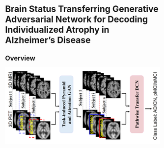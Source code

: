 # Brain Status Transferring Generative Adversarial Network for Decoding Individualized Atrophy in Alzheimer’s Disease

## Overview
<p align="center">
  <img src="https://github.com/xiaoxingxingkz/TPA-GAN/blob/main/Figure_in_paper/Fig1.png" width="700">
</p>
